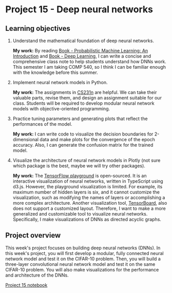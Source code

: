 # Project 15 - Deep neural networks

## Learning objectives

1. Understand the mathematical foundation of deep neural networks.

    **My work:** By reading [Book - Probabilistic Machine Learning: An Introduction](https://probml.github.io/pml-book/book1.html) and [Book - Deep Learning](https://www.deeplearningbook.org/), I can write a concise and comprehensive class note to help students understand how DNNs work. This semester I am taking COMP 540, so I think I can be familiar enough with the knowledge before this summer.

2. Implement neural network models in Python.

    **My work:** The assignments in [CS231n](http://cs231n.stanford.edu/) are helpful. We can take their valuable parts, revise them, and design an assignment suitable for our class. Students will be required to develop modular neural network models with objective-oriented programming. 

3. Practice tuning parameters and generating plots that reflect the performances of the model.

    **My work:** I can write code to visualize the decision boundaries for 2-dimensional data and make plots for the convergence of the epoch accuracy. Also, I can generate the confusion matrix for the trained model.

4. Visualize the architecture of neural network models in Plotly (not sure which package is the best, maybe we will try other packages).

    **My work:** The [TensorFlow playground](https://github.com/tensorflow/playground) is open-sourced. It is an interactive visualization of neural networks, written in TypeScript using d3.js. However, the playground visualization is limited. For example, its maximum number of hidden layers is six, and it cannot customize the visualization, such as modifying the names of layers or accomplishing a more complex architecture. Another visualization tool, [TensorBoard](https://www.tensorflow.org/tensorboard), also does not support a customized layout. Therefore, I want to make a more generalized and customizable tool to visualize neural networks. Specifically, I make visualizations of DNNs as directed acyclic graphs.

## Project overview

This week's project focuses on building deep neural networks (DNNs). In this week's project, you will first develop a modular, fully connected neural network model and test it on the CIFAR-10 problem. Then, you will build a three-layer convolutional neural network model and test it on the same CIFAR-10 problem. You will also make visualizations for the performance and architecture of the DNNs. 

[Project 15 notebook](https://colab.research.google.com/drive/1a_FHvCIz3MBesGHAdvuYSGDXBfHUJDfb)
